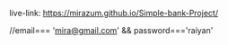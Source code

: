 live-link:
https://mirazum.github.io/Simple-bank-Project/


//email=== 'mira@gmail.com' && password==='raiyan'
